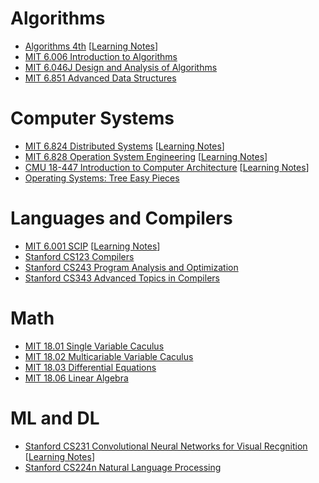 # Algorithms
- [Algorithms 4th](https://algs4.cs.princeton.edu/home/) [[Learning Notes](https://github.com/alfmunny/book-notes/tree/master/algorithms-4th)]
- [MIT 6.006 Introduction to Algorithms](https://courses.csail.mit.edu/6.006/fall11/notes.shtml)
- [MIT 6.046J Design and Analysis of Algorithms](https://ocw.mit.edu/courses/electrical-engineering-and-computer-science/6-046j-design-and-analysis-of-algorithms-spring-2015/)
- [MIT 6.851 Advanced Data Structures](https://courses.csail.mit.edu/6.851/)
 
# Computer Systems
- [MIT 6.824 Distributed Systems](https://pdos.csail.mit.edu/6.824/) [[Learning Notes](https://github.com/alfmunny/MIT6.824-Distributed-Systems)]
- [MIT 6.828 Operation System Engineering](https://pdos.csail.mit.edu/6.828/) [[Learning Notes](https://github.com/alfmunny/MIT6.828-Operation-System-Engineering)]
- [CMU 18-447 Introduction to Computer Architecture](http://users.ece.cmu.edu/~jhoe/doku/doku.php?id=18-447_introduction_to_computer_architecture) [[Learning Notes](https://github.com/alfmunny/book-notes/tree/master/computer-systems)]
- [Operating Systems: Tree Easy Pieces](http://pages.cs.wisc.edu/~remzi/OSTEP/)

# Languages and Compilers
- [MIT 6.001 SCIP](https://mitpress.mit.edu/sites/default/files/sicp/index.html) [[Learning Notes](https://github.com/alfmunny/book-notes/tree/master/sicp)]
- [Stanford CS123 Compilers](http://web.stanford.edu/class/cs143/)
- [Stanford CS243 Program Analysis and Optimization](http://web.stanford.edu/class/cs243/) 
- [Stanford CS343 Advanced Topics in Compilers](http://web.stanford.edu/class/cs343/)

# Math
- [MIT 18.01 Single Variable Caculus](https://ocw.mit.edu/courses/mathematics/18-01-single-variable-calculus-fall-2006/)
- [MIT 18.02 Multicariable Variable Caculus](https://ocw.mit.edu/courses/mathematics/18-02-multivariable-calculus-fall-2007/)
- [MIT 18.03 Differential Equations](https://ocw.mit.edu/courses/mathematics/18-03-differential-equations-spring-2010/)
- [MIT 18.06 Linear Algebra](https://ocw.mit.edu/courses/mathematics/18-06-linear-algebra-spring-2010/)

# ML and DL
- [Stanford CS231 Convolutional Neural Networks for Visual Recgnition](http://cs231n.stanford.edu/) [[Learning Notes](https://github.com/alfmunny/CS231n-CNN)]
- [Stanford CS224n Natural Language Processing](http://web.stanford.edu/class/cs224n)
